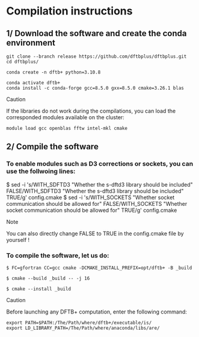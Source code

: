 # Compilation instructions

## 1/ Download the software and create the conda environment

```
git clone --branch release https://github.com/dftbplus/dftbplus.git
cd dftbplus/
```

```
conda create -n dftb+ python=3.10.8
```
```
conda activate dftb+
conda install -c conda-forge gcc=8.5.0 gxx=8.5.0 cmake=3.26.1 blas 
```

> [!CAUTION]
> If the libraries do not work during the compilations, you can load the corresponded modules available on the cluster:
> ```
> module load gcc openblas fftw intel-mkl cmake
> ```

## 2/ Compile the software 

### To enable modules such as D3 corrections or sockets, you can use the follwoing lines:
$ sed -i 's/WITH_SDFTD3 "Whether the s-dftd3 library should be included" FALSE/WITH_SDFTD3 "Whether the s-dftd3 library should be included" TRUE/g' config.cmake
$ sed -i 's/WITH_SOCKETS "Whether socket communication should be allowed for" FALSE/WITH_SOCKETS "Whether socket communication should be allowed for" TRUE/g' config.cmake
> [!NOTE]
> You can also directly change FALSE to TRUE in the config.cmake file by yourself !

### To compile the software, let us do:
```
$ FC=gfortran CC=gcc cmake -DCMAKE_INSTALL_PREFIX=opt/dftb+ -B _build
```
```
$ cmake --build _build -- -j 16
```
```
$ cmake --install _build
```

> [!CAUTION]
> Before launching any DFTB+ computation, enter the following command:
> ```
> export PATH=$PATH:/The/Path/where/dftb+/executable/is/
> export LD_LIBRARY_PATH=/The/Path/where/anaconda/libs/are/
> ```
